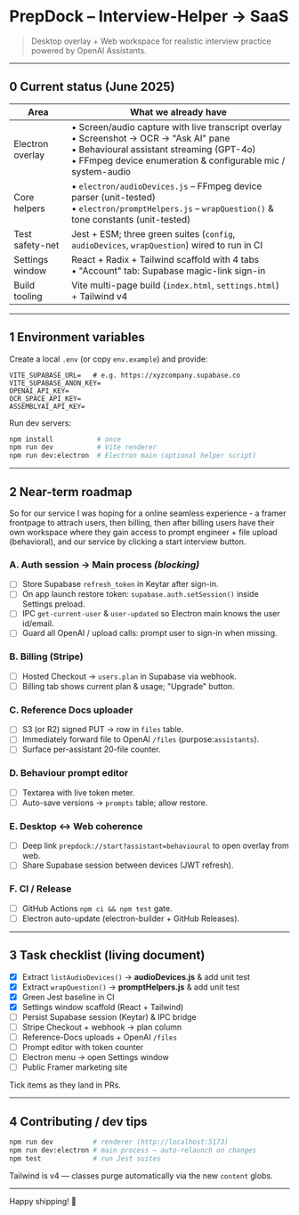 # PrepDock – Interview-Helper → SaaS

> Desktop overlay + Web workspace for realistic interview practice powered by OpenAI Assistants.

---

## 0  Current status (June 2025)

| Area | What we already have |
|------|----------------------|
| Electron overlay | • Screen/audio capture with live transcript overlay  <br/>• Screenshot → OCR → "Ask AI" pane  <br/>• Behavioural assistant streaming (GPT-4o)  <br/>• FFmpeg device enumeration & configurable mic / system-audio  |
| Core helpers | • `electron/audioDevices.js` – FFmpeg device parser (unit-tested)  <br/>• `electron/promptHelpers.js` – `wrapQuestion()` & tone constants (unit-tested) |
| Test safety-net | Jest + ESM; three green suites (`config`, `audioDevices`, `wrapQuestion`) wired to run in CI |
| Settings window | React + Radix + Tailwind scaffold with 4 tabs  <br/>• "Account" tab: Supabase magic-link sign-in |
| Build tooling | Vite multi-page build (`index.html`, `settings.html`) + Tailwind v4  |

---

## 1  Environment variables

Create a local `.env` (or copy `env.example`) and provide:

```
VITE_SUPABASE_URL=   # e.g. https://xyzcompany.supabase.co
VITE_SUPABASE_ANON_KEY=
OPENAI_API_KEY=
OCR_SPACE_API_KEY=
ASSEMBLYAI_API_KEY=
```

Run dev servers:

```bash
npm install           # once
npm run dev           # Vite renderer
npm run dev:electron  # Electron main (optional helper script)
```

---

## 2  Near-term roadmap

So for our service I was hoping for a online seamless experience - a framer frontpage to attrach users, then billing, then after billing users have their own workspace where they gain access to prompt engineer + file upload (behavioral), and our service by clicking a start interview button. 
### A.  Auth session → Main process  *(blocking)*
- [ ] Store Supabase `refresh_token` in Keytar after sign-in.
- [ ] On app launch restore token: `supabase.auth.setSession()` inside Settings preload.
- [ ] IPC `get-current-user` & `user-updated` so Electron main knows the user id/email.
- [ ] Guard all OpenAI / upload calls: prompt user to sign-in when missing.

### B.  Billing (Stripe)
- [ ] Hosted Checkout → `users.plan` in Supabase via webhook.
- [ ] Billing tab shows current plan & usage; "Upgrade" button.

### C.  Reference Docs uploader
- [ ] S3 (or R2) signed PUT → row in `files` table.
- [ ] Immediately forward file to OpenAI `/files` (purpose:`assistants`).
- [ ] Surface per-assistant 20-file counter.

### D.  Behaviour prompt editor
- [ ] Textarea with live token meter.
- [ ] Auto-save versions → `prompts` table; allow restore.

### E.  Desktop ↔ Web coherence
- [ ] Deep link `prepdock://start?assistant=behavioural` to open overlay from web.
- [ ] Share Supabase session between devices (JWT refresh).

### F.  CI / Release
- [ ] GitHub Actions `npm ci && npm test` gate.
- [ ] Electron auto-update (electron-builder + GitHub Releases).

---

## 3  Task checklist (living document)

- [x] Extract `listAudioDevices()`  → **audioDevices.js** & add unit test
- [x] Extract `wrapQuestion()`   → **promptHelpers.js** & add unit test
- [x] Green Jest baseline in CI
- [x] Settings window scaffold (React + Tailwind)
- [ ] Persist Supabase session (Keytar) & IPC bridge
- [ ] Stripe Checkout + webhook → plan column
- [ ] Reference-Docs uploads + OpenAI `/files`
- [ ] Prompt editor with token counter
- [ ] Electron menu → open Settings window
- [ ] Public Framer marketing site

Tick items as they land in PRs.

---

## 4  Contributing / dev tips

```bash
npm run dev          # renderer (http://localhost:5173)
npm run dev:electron # main process – auto-relaunch on changes
npm test             # run Jest suites
```

Tailwind is v4 — classes purge automatically via the new `content` globs.

---

Happy shipping! 🛫
